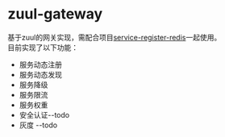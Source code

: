 # zuul-gateway
基于zuul的网关实现，需配合项目[service-register-redis](https://github.com/xiaoxixi0314/service-register-redis)一起使用。   
目前实现了以下功能：
* 服务动态注册
* 服务动态发现
* 服务降级
* 服务限流
* 服务权重
* 安全认证--todo
* 灰度    --todo
